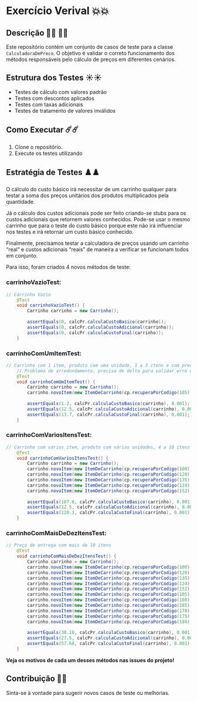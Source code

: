 ﻿# Exercício Verival 💥💥

## Descrição 👩‍💻 👩‍💻

Este repositório contém um conjunto de casos de teste para a classe `CalculadoraDePreco`. O objetivo é validar o correto funcionamento dos métodos responsáveis pelo cálculo de preços em diferentes cenários.

## Estrutura dos Testes ☀️☀️ 

- Testes de cálculo com valores padrão
- Testes com descontos aplicados
- Testes com taxas adicionais
- Testes de tratamento de valores inválidos

## Como Executar ☄️☄️

1. Clone o repositório.
2. Execute os testes utilizando 

## Estratégia de Testes ♟️♟️

O cálculo do custo básico irá necessitar de um carrinho qualquer para testar a soma dos preços unitários dos produtos multiplicados pela quantidade.

Já o cálculo dos custos adicionais pode ser feito criando-se stubs para os custos adicionais que retornem valores conhecidos. Pode-se usar o mesmo carrinho que para o teste do custo básico porque este não irá influenciar nos testes e irá retornar um custo básico conhecido.

Finalmente, precisamos testar a calculadora de preços usando um carrinho “real” e custos adicionais “reais” de maneira a verificar se funcionam todos em conjunto.

Para isso, foram criados 4 novos métodos de teste:

### carrinhoVazioTest:

```java
// Carrinho Vazio
    @Test
    void carrinhoVazioTest() {
        Carrinho carrinho = new Carrinho();
        
        assertEquals(0, calcPr.calculaCustoBasico(carrinho));
        assertEquals(0, calcPr.calculaCustoAdicional(carrinho));
        assertEquals(0, calcPr.calculaCustoFinal(carrinho));
    }
```

### carrinhoComUmItemTest:

```java
// Carrinho com 1 item, produto com uma unidade, 1 a 3 itens e com preco em dolar
    // Problema de arredondamento, precisa de delta para validar erro de aproximacao
    @Test
    void carrinhoComUmItemTest() {
        Carrinho carrinho = new Carrinho();
        carrinho.novoItem(new ItemDeCarrinho(cp.recuperaPorCodigo(105), 1));
        
        assertEquals(1.2, calcPr.calculaCustoBasico(carrinho), 0.001);
        assertEquals(12.5, calcPr.calculaCustoAdicional(carrinho), 0.001);
        assertEquals(13.7, calcPr.calculaCustoFinal(carrinho), 0.001);
    }
```

### carrinhoComVariosItensTest:

```java
// Carrinho com vários item, produto com várias unidades, 4 a 10 itens e sem preço em dólar
    @Test
    void carrinhoComVariosItensTest() {
        Carrinho carrinho = new Carrinho();
        carrinho.novoItem(new ItemDeCarrinho(cp.recuperaPorCodigo(100), 10));
        carrinho.novoItem(new ItemDeCarrinho(cp.recuperaPorCodigo(120), 10));
        carrinho.novoItem(new ItemDeCarrinho(cp.recuperaPorCodigo(135), 5));
        carrinho.novoItem(new ItemDeCarrinho(cp.recuperaPorCodigo(124), 10));
        carrinho.novoItem(new ItemDeCarrinho(cp.recuperaPorCodigo(152), 10));
        
        assertEquals(107.8, calcPr.calculaCustoBasico(carrinho), 0.001);
        assertEquals(12.5, calcPr.calculaCustoAdicional(carrinho), 0.001);
        assertEquals(120.3, calcPr.calculaCustoFinal(carrinho), 0.001);
    }
```

### carrinhoComMaisDeDezItensTest:

```java
// Preço de entrega com mais de 10 itens
    @Test
    void carrinhoComMaisDeDezItensTest() {
        Carrinho carrinho = new Carrinho();
        carrinho.novoItem(new ItemDeCarrinho(cp.recuperaPorCodigo(100), 1));
        carrinho.novoItem(new ItemDeCarrinho(cp.recuperaPorCodigo(120), 1));
        carrinho.novoItem(new ItemDeCarrinho(cp.recuperaPorCodigo(135), 1));
        carrinho.novoItem(new ItemDeCarrinho(cp.recuperaPorCodigo(124), 1));
        carrinho.novoItem(new ItemDeCarrinho(cp.recuperaPorCodigo(152), 1));
        carrinho.novoItem(new ItemDeCarrinho(cp.recuperaPorCodigo(105), 1));
        carrinho.novoItem(new ItemDeCarrinho(cp.recuperaPorCodigo(160), 1));
        carrinho.novoItem(new ItemDeCarrinho(cp.recuperaPorCodigo(165), 1));
        carrinho.novoItem(new ItemDeCarrinho(cp.recuperaPorCodigo(170), 1));
        carrinho.novoItem(new ItemDeCarrinho(cp.recuperaPorCodigo(175), 1));
        carrinho.novoItem(new ItemDeCarrinho(cp.recuperaPorCodigo(180), 1));
        
        assertEquals(30.18, calcPr.calculaCustoBasico(carrinho), 0.001);
        assertEquals(27.5, calcPr.calculaCustoAdicional(carrinho), 0.001);
        assertEquals(57.68, calcPr.calculaCustoFinal(carrinho), 0.001);
    }
```

**Veja os motivos de cada um desses métodos nas issues do projeto!**


## Contribuição 🚦🚦

Sinta-se à vontade para sugerir novos casos de teste ou melhorias.

